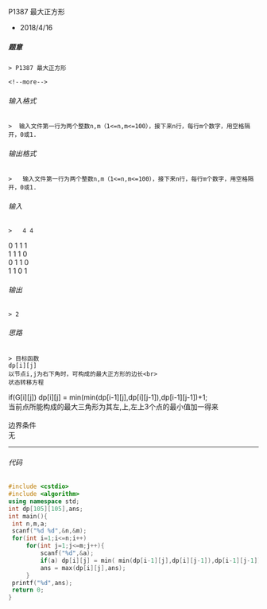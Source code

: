P1387 最大正方形
* 2018/4/16

 ##### 题意  
    > P1387 最大正方形
    
    <!--more-->

 ###### 输入格式
    >  输入文件第一行为两个整数n,m（1<=n,m<=100），接下来n行，每行m个数字，用空格隔开，0或1.

 ######  输出格式  
    >   输入文件第一行为两个整数n,m（1<=n,m<=100），接下来n行，每行m个数字，用空格隔开，0或1.

 ######  输入  
    >   4 4  
0 1 1 1  
1 1 1 0  
0 1 1 0  
1 1 0 1

 ######  输出
    > 2

 ###### 思路  
    > 目标函数  
    dp[i][j]    
    以节点i,j为右下角时，可构成的最大正方形的边长<br>  
    状态转移方程  
   if(G[i][j]) dp[i][j] = min(min(dp[i-1][j],dp[i][j-1]),dp[i-1][j-1])+1;  
  当前点所能构成的最大三角形为其左,上,左上3个点的最小值加一得来<br>   
    边界条件   
    无
    
---       
 ###### 代码
      
   ```cpp
   #include <cstdio>
#include <algorithm>
using namespace std;
int dp[105][105],ans;
int main(){
    int n,m,a;
    scanf("%d %d",&n,&m);
    for(int i=1;i<=n;i++)
        for(int j=1;j<=m;j++){
            scanf("%d",&a);
            if(a) dp[i][j] = min( min(dp[i-1][j],dp[i][j-1]),dp[i-1][j-1])+1;
            ans = max(dp[i][j],ans);
        }
    printf("%d",ans);
    return 0;
}
 ```